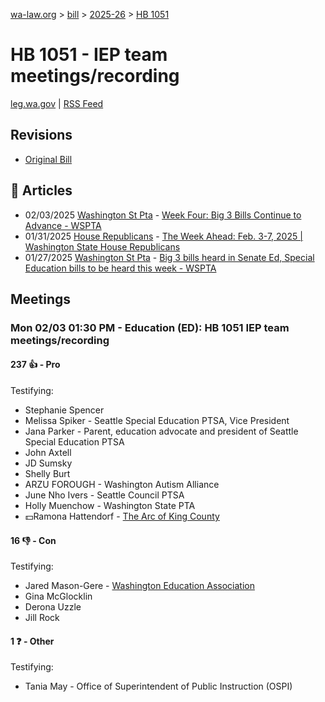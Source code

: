 [wa-law.org](/) > [bill](/bill/) > [2025-26](/bill/2025-26/) > [HB 1051](/bill/2025-26/hb/1051/)

# HB 1051 - IEP team meetings/recording
[leg.wa.gov](https://app.leg.wa.gov/billsummary?BillNumber=1051&Year=2025&Initiative=false) | [RSS Feed](./rss.xml)

## Revisions
* [Original Bill](1/)

## 📰 Articles
* 02/03/2025 [Washington St Pta](/org/washington_st_pta/) - [Week Four: Big 3 Bills Continue to Advance - WSPTA](https://www.wastatepta.org/week-four-big-3-bills-continue-to-advance/#:~:text=HB%201051)
* 01/31/2025 [House Republicans](/org/house_republicans/) - [The Week Ahead: Feb. 3-7, 2025 | Washington State House Republicans](https://houserepublicans.wa.gov/week/the-week-ahead-feb-3-7-2025/#:~:text=HB%201051)
* 01/27/2025 [Washington St Pta](/org/washington_st_pta/) - [Big 3 bills heard in Senate Ed, Special Education bills to be heard this week - WSPTA](https://www.wastatepta.org/2025session-week3/#:~:text=HB%201051)

## Meetings
### Mon 02/03 01:30 PM - Education (ED): HB 1051 IEP team meetings/recording
#### 237 👍 - Pro
Testifying:
* Stephanie Spencer
* Melissa Spiker - Seattle Special Education PTSA, Vice President
* Jana Parker - Parent, education advocate and president of Seattle Special Education PTSA
* John Axtell
* JD Sumsky
* Shelly Burt
* ARZU FOROUGH - Washington Autism Alliance
* June Nho Ivers - Seattle Council PTSA
* Holly Muenchow - Washington State PTA
* 💵Ramona Hattendorf - [The Arc of King County](/org/the_arc_of_king_county/)

#### 16 👎 - Con
Testifying:
* Jared Mason-Gere - [Washington Education Association](/org/washington_education_association/)
* Gina McGlocklin
* Derona Uzzle
* Jill Rock

#### 1 ❓ - Other
Testifying:
* Tania May - Office of Superintendent of Public Instruction (OSPI)
